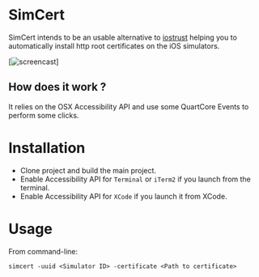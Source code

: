 # SimCert
SimCert intends to be an usable alternative to [iostrust](https://github.com/yageek/iostrust)  helping you to automatically install http root certificates on the iOS simulators.

[![screencast](sim_cert.gif)]

## How does it work ?
It relies on the OSX Accessibility API and use some QuartCore Events to  perform some clicks.

# Installation
- Clone project and build the main project.
- Enable Accessibility API for `Terminal` or `iTerm2` if you launch from the terminal.
- Enable Accessibility API for `XCode` if you launch it from XCode.

# Usage
From command-line:

```
simcert -uuid <Simulator ID> -certificate <Path to certificate>
```
